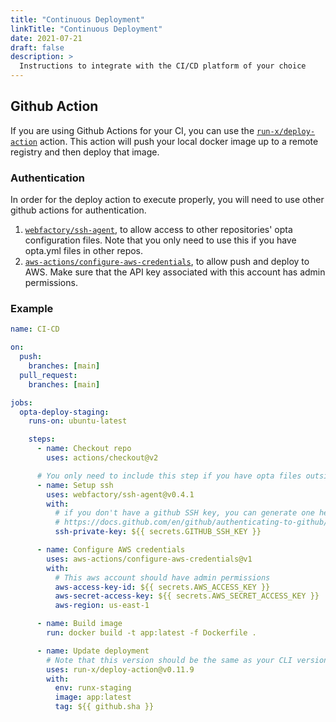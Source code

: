 ```yaml
---
title: "Continuous Deployment"
linkTitle: "Continuous Deployment"
date: 2021-07-21
draft: false
description: >
  Instructions to integrate with the CI/CD platform of your choice
---
```


## Github Action

If you are using Github Actions for your CI, you can use the [`run-x/deploy-action`](https://github.com/run-x/deploy-action) action. This action will push your local docker image up to a remote registry and then deploy that image.

### Authentication

In order for the deploy action to execute properly, you will need to use other github actions for authentication.

1. [`webfactory/ssh-agent`](https://github.com/run-x/webfactory/ssh-agent), to allow access to other repositories' opta configuration files. Note that you only need to use this if you have opta.yml files in other repos.
2. [`aws-actions/configure-aws-credentials`](https://github.com/run-x/aws-actions/configure-aws-credentials), to allow push and deploy to AWS. Make sure that the API key associated with this account has admin permissions.

### Example

```yml
name: CI-CD

on:
  push:
    branches: [main]
  pull_request:
    branches: [main]

jobs:
  opta-deploy-staging:
    runs-on: ubuntu-latest

    steps:
      - name: Checkout repo
        uses: actions/checkout@v2

      # You only need to include this step if you have opta files outside of this repo
      - name: Setup ssh
        uses: webfactory/ssh-agent@v0.4.1
        with:
          # if you don't have a github SSH key, you can generate one here:
          # https://docs.github.com/en/github/authenticating-to-github/generating-a-new-ssh-key-and-adding-it-to-the-ssh-agent
          ssh-private-key: ${{ secrets.GITHUB_SSH_KEY }}

      - name: Configure AWS credentials
        uses: aws-actions/configure-aws-credentials@v1
        with:
          # This aws account should have admin permissions
          aws-access-key-id: ${{ secrets.AWS_ACCESS_KEY }}
          aws-secret-access-key: ${{ secrets.AWS_SECRET_ACCESS_KEY }}
          aws-region: us-east-1

      - name: Build image
        run: docker build -t app:latest -f Dockerfile .

      - name: Update deployment
        # Note that this version should be the same as your CLI version
        uses: run-x/deploy-action@v0.11.9
        with:
          env: runx-staging
          image: app:latest
          tag: ${{ github.sha }}
```
